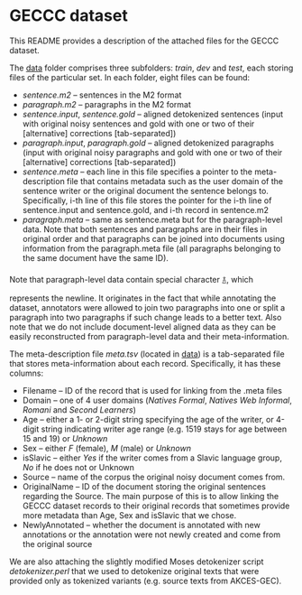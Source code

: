 # GECCC dataset

This README provides a description of the attached files for the GECCC dataset.

The [data](data) folder comprises three subfolders: *train*, *dev* and *test*, each storing files of the particular set. In each folder, eight files can be found:
- *sentence.m2* – sentences in the M2 format
- *paragraph.m2* – paragraphs in the M2 format
- *sentence.input*, *sentence.gold* – aligned detokenized sentences (input with original noisy sentences and gold with one or two of their [alternative] corrections [tab-separated])
- *paragraph.input*, *paragraph.gold* – aligned detokenized paragraphs (input with original noisy paragraphs and gold with one or two of their [alternative] corrections [tab-separated])
- *sentence.meta* – each line in this file specifies a pointer to the meta-description file that contains metadata such as the user domain of the sentence writer or the original document the sentence belongs to. Specifically, i-th line of this file stores the pointer for the i-th line of sentence.input and sentence.gold, and i-th record in sentence.m2
- *paragraph.meta* – same as sentence.meta but for the paragraph-level data. Note that both sentences and paragraphs are in their files in original order and that paragraphs can be joined into documents using information from the paragraph.meta file (all paragraphs belonging to the same document have the same ID).

Note that paragraph-level data contain special character ࿄, which represents the newline. It originates in the fact that while annotating the dataset, annotators were allowed to join two paragraphs into one or split a paragraph into two paragraphs if such change leads to a better text. Also note that we do not include document-level aligned data as they can be easily reconstructed from paragraph-level data and their meta-information.

The meta-description file *meta.tsv* (located in [data](data)) is a tab-separated file that stores meta-information about each record. Specifically, it has these columns:
- Filename – ID of the record that is used for linking from the .meta files
- Domain – one of 4 user domains (*Natives Formal*, *Natives Web Informal*, *Romani* and *Second Learners*)
- Age – either a 1- or 2-digit string specifying the age of the writer, or 4-digit string indicating writer age range (e.g. 1519 stays for age between 15 and 19) or *Unknown*
- Sex – either *F* (female), *M* (male) or *Unknown*
- isSlavic – either *Yes* if the writer comes from a Slavic language group, *No* if he does not or Unknown
- Source – name of the corpus the original noisy document comes from.
- OriginalName – ID of the document storing the original sentences regarding the Source. The main purpose of this is to allow linking the GECCC dataset records to their original records that sometimes provide more metadata than Age, Sex and isSlavic that we chose.
- NewlyAnnotated – whether the document is annotated with new annotations or the annotation were not newly created and come from the original source

We are also attaching the slightly modified Moses detokenizer script *detokenizer.perl* that we used to detokenize original texts that were provided only as tokenized variants (e.g. source texts from AKCES-GEC).
